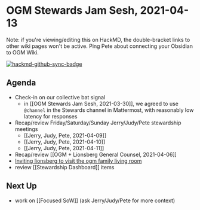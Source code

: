 # OGM Stewards Jam Sesh, 2021-04-13

Note: if you're viewing/editing this on HackMD, the double-bracket links to other wiki pages won't be active. Ping Pete about connecting your Obsidian to OGM Wiki.

[![hackmd-github-sync-badge](https://hackmd.io/OTlsBX3bT1y1dt-DVsgOXQ/badge)](https://hackmd.io/OTlsBX3bT1y1dt-DVsgOXQ)

## Agenda

- Check-in on our collective bat signal
	- in [[OGM Stewards Jam Sesh, 2021-03-30]], we agreed to use `@channel` in the Stewards channel in Mattermost, with reasonably low latency for responses
- Recap/review Friday/Saturday/Sunday Jerry/Judy/Pete stewardship meetings
	- [[Jerry, Judy, Pete, 2021-04-09]]
	- [[Jerry, Judy, Pete, 2021-04-10]]
	- [[Jerry, Judy, Pete, 2021-04-11]]
- Recap/review [[OGM + Lionsberg General Counsel, 2021-04-06]]
- [Inviting lionsberg to visit the ogm family living room](https://chat.collectivesensecommons.org/agora/pl/fxmre34e5pdxbx7ruo7c8x3jnh)
- review [[Stewardship Dashboard]] items

## Next Up

- work on [[Focused SoW]] (ask Jerry/Judy/Pete for more context)